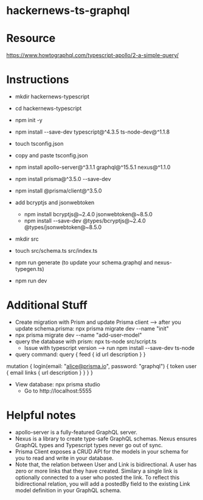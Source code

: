 # hackernews-ts-graphql

# Resource
https://www.howtographql.com/typescript-apollo/2-a-simple-query/

# Instructions
* mkdir hackernews-typescript
* cd hackernews-typescript
* npm init -y
* npm install --save-dev typescript@^4.3.5 ts-node-dev@^1.1.8
* touch tsconfig.json           
* copy and paste tsconfig.json   
* npm install apollo-server@^3.1.1 graphql@^15.5.1 nexus@^1.1.0
* npm install prisma@^3.5.0 --save-dev
* npm install @prisma/client@^3.5.0

* add bcryptjs and jsonwebtoken
    * npm install bcryptjs@~2.4.0 jsonwebtoken@~8.5.0  
    * npm install --save-dev @types/bcryptjs@~2.4.0  @types/jsonwebtoken@~8.5.0
* mkdir src
* touch src/schema.ts src/index.ts
* npm run generate (to update your schema.graphql and nexus-typegen.ts)
* npm run dev


# Additional Stuff
* Create migration with Prism and update Prisma client --> after you update schema.prisma: npx prisma migrate dev --name "init"
* npx prisma migrate dev --name "add-user-model"
* query the database with prism: npx ts-node src/script.ts              
    *   Issue with typescript version --> run npm install --save-dev ts-node
* query command:
query {
  feed {
    id
    url
    description
  }
}

mutation {
  login(email: "alice@prisma.io", password: "graphql") {
    token
    user {
      email
      links {
        url
        description
      }
    }
  }
}
* View database: npx prisma studio
  * Go to http://localhost:5555
# Helpful notes
* apollo-server is a fully-featured GraphQL server. 
* Nexus is a library to create type-safe GraphQL schemas. Nexus ensures GraphQL types and Typescript types never go out of sync.
* Prisma Client exposes a CRUD API for the models in your schema for you to read and write in your database.
* Note that, the relation between User and Link is bidirectional. A user has zero or more links that they have created. Similary a single link is optionally connected to a user who posted the link. To reflect this bidirectional relation, you will add a postedBy field to the existing Link model definition in your GraphQL schema.

